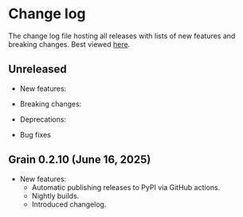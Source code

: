 # Change log

The change log file hosting all releases with lists of new features and breaking
changes. Best viewed [here](https://google-grain.readthedocs.io/en/latest/changelog.html).

## Unreleased

* New features:

* Breaking changes:

* Deprecations:

* Bug fixes

## Grain 0.2.10 (June 16, 2025)

* New features:
  * Automatic publishing releases to PyPI via GitHub actions.
  * Nightly builds.
  * Introduced changelog.